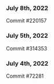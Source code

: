 ### July 8th, 2022

Commit #220157

### July 5th, 2022

Commit #314353


### July 4th, 2022

Commit #72281
